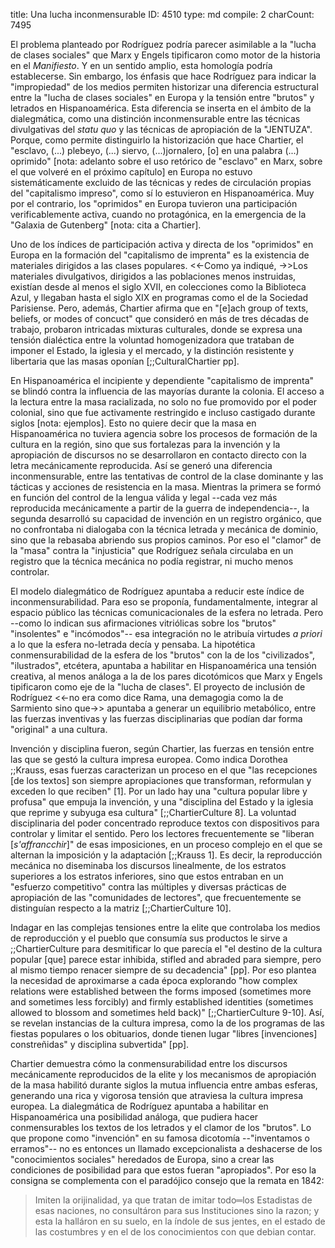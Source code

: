 title:          Una lucha inconmensurable
ID:             4510
type:           md
compile:        2
charCount:      7495


El problema planteado por Rodríguez podría parecer asimilable a la "lucha de clases sociales" que Marx y Engels tipificaron como motor de la historia en el *Manifiesto*. Y en un sentido amplio, esta homología podría establecerse. Sin embargo, los énfasis que hace Rodríguez para indicar la "impropiedad" de los medios permiten historizar una diferencia estructural entre la "lucha de clases sociales" en Europa y la tensión entre "brutos" y letrados en Hispanoamérica. Esta diferencia se inserta en el ámbito de la dialegmática, como una distinción inconmensurable entre las técnicas divulgativas del *statu quo* y las técnicas de apropiación de la "JENTUZA". Porque, como permite distinguirlo la historización que hace Chartier, el "esclavo, (...) plebeyo, (...) siervo, (...)jornalero, [o] en una palabra (...) oprimido" [nota: adelanto sobre el uso retórico de "esclavo" en Marx, sobre el que volveré en el próximo capítulo] en Europa no estuvo sistemáticamente excluido de las técnicas y redes de circulación propias del "capitalismo impreso", como sí lo estuvieron en Hispanoamérica. Muy por el contrario, los "oprimidos" en Europa tuvieron una participación verificablemente activa, cuando no protagónica, en la emergencia de la "Galaxia de Gutenberg" [nota: cita a Chartier].

Uno de los índices de participación activa y directa de los "oprimidos" en Europa en la formación del "capitalismo de imprenta" es la existencia de materiales dirigidos a las clases populares. <<-Como ya indiqué, ->>Los materiales divulgativos, dirigidos a las poblaciones menos instruidas, existían desde al menos el siglo XVII, en colecciones como la Biblioteca Azul, y llegaban hasta el siglo XIX en programas como el de la Sociedad Parisiense. Pero, además, Chartier afirma que en "[e]ach group of texts, beliefs, or modes of concuct" que consideró en más de tres décadas de trabajo, probaron intricadas mixturas culturales, donde se expresa una tensión dialéctica entre la voluntad homogenizadora que trataban de imponer el Estado, la iglesia y el mercado, y la distinción resistente y libertaria que las masas oponían [;;CulturalChartier pp].

En Hispanoamérica el incipiente y dependiente "capitalismo de imprenta" se blindó contra la influencia de las mayorías durante la colonia. El acceso a la lectura entre la masa racializada, no solo no fue promovido por el poder colonial, sino que fue activamente restringido e incluso castigado durante siglos [nota: ejemplos]. Esto no quiere decir que la masa en Hispanoamérica no tuviera agencia sobre los procesos de formación de la cultura en la región, sino que sus fortalezas para la invención y la apropiación de discursos no se desarrollaron en contacto directo con la letra mecánicamente reproducida. Así se generó una diferencia inconmensurable, entre las tentativas de control de la clase dominante y las tácticas y acciones de resistencia en la masa. Mientras la primera se formó en función del control de la lengua válida y legal --cada vez más reproducida mecánicamente a partir de la guerra de independencia--, la segunda desarrolló su capacidad de invención en un registro orgánico, que no confrontaba ni dialogaba con la técnica letrada y mecánica de dominio, sino que la rebasaba abriendo sus propios caminos. Por eso el "clamor" de la "masa" contra la "injusticia" que Rodríguez señala circulaba en un registro que la técnica mecánica no podía registrar, ni mucho menos controlar.

El modelo dialegmático de Rodríguez apuntaba a reducir este índice de inconmensurabilidad. Para eso se proponía, fundamentalmente, integrar al espacio público las técnicas comunicacionales de la esfera no letrada. Pero --como lo indican sus afirmaciones vitriólicas sobre los "brutos" "insolentes" e "incómodos"-- esa integración no le atribuía virtudes *a priori* a lo que la esfera no-letrada decía y pensaba. La hipotética conmensurabilidad de la esfera de los "brutos" con la de los "civilizados", "ilustrados", etcétera, apuntaba a habilitar en Hispanoamérica una tensión creativa, al menos análoga a la de los pares dicotómicos que Marx y Engels tipificaron como eje de la "lucha de clases". El proyecto de inclusión de Rodríguez <<-no era como dice Rama, una demagogia como la de Sarmiento  sino que->> apuntaba a generar un equilibrio metabólico, entre las fuerzas inventivas y las fuerzas disciplinarias que podían dar forma "original" a una cultura.

Invención y disciplina fueron, según Chartier, las fuerzas en tensión entre las que se gestó la cultura impresa europea. Como indica Dorothea ;;Krauss, esas fuerzas caracterizan un proceso en el que "las recepciones [de los textos] son siempre apropiaciones que transforman, reformulan y exceden lo que reciben" [1]. Por un lado hay una "cultura popular libre y profusa" que empuja la invención, y una "disciplina del Estado y la iglesia que reprime y subyuga esa cultura" [;;ChartierCulture 8]. La voluntad disciplinaria del poder concentrado reproduce textos con dispositivos para controlar y limitar el sentido. Pero los lectores frecuentemente se "liberan [*s'affrancchir*]" de esas imposiciones, en un proceso complejo en el que se alternan la imposición y la adaptación [;;Krauss 1]. Es decir, la reproducción mecánica no diseminaba los discursos linealmente, de los estratos superiores a los estratos inferiores, sino que estos entraban en un "esfuerzo competitivo" contra las múltiples y diversas prácticas de apropiación de las "comunidades de lectores", que frecuentemente se distinguían respecto a la matriz [;;ChartierCulture 10]. 

Indagar en las complejas tensiones entre la elite que controlaba los medios de reproducción y el pueblo que consumía sus productos le sirve a ;;ChartierCulture para desmitificar lo que parecía el "el destino de la cultura popular [que] parece estar inhibida, stifled and abraded para siempre, pero al mismo tiempo renacer siempre de su decadencia" [pp]. Por eso plantea la necesidad de aproximarse a cada época explorando "how complex relations were established between the forms imposed (sometimes more and sometimes less forcibly) and firmly established identities (sometimes allowed to blossom and sometimes held back)" [;;ChartierCulture 9-10]. Así, se revelan instancias de la cultura impresa, como la de los programas de las fiestas populares o los obituarios, donde tienen lugar "libres [invenciones] constreñidas" y disciplina subvertida" [pp]. 

Chartier demuestra cómo la conmensurabilidad entre los discursos mecánicamente reproducidos de la elite y los mecanismos de apropiación de la masa habilitó durante siglos la mutua influencia entre ambas esferas, generando una rica y vigorosa tensión que atraviesa la cultura impresa europea. La dialegmática de Rodríguez apuntaba a habilitar en Hispanoamérica una posibilidad análoga, que pudiera hacer conmensurables los textos de los letrados y el clamor de los "brutos". Lo que propone como "invención" en su famosa dicotomía  --"inventamos o erramos"--  no es entonces un llamado excepcionalista a deshacerse de los "conocimientos sociales" heredados de Europa, sino a crear las condiciones de posibilidad para que estos fueran "apropiados". Por eso la consigna se complementa con el paradójico consejo que la remata en 1842: 

>Imiten la orijinalidad, ya que tratan de imitar todo═los Estadistas de esas naciones, no consultáron para sus Instituciones sino la razon; y esta la halláron en su suelo, en la índole de sus jentes, en el estado de las costumbres y en el de los conocimientos con que debian contar. 
